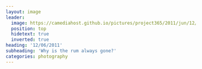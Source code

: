 ```yaml
---
layout: image
leader:
  image: https://camediahost.github.io/pictures/project365/2011/jun/12/120611.jpg
  position: top
  hidetext: true
  inverted: true
heading: '12/06/2011'
subheading: 'Why is the rum always gone?'
categories: photography
---
```

